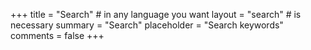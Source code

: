 +++
title = "Search" # in any language you want
layout = "search" # is necessary
summary = "Search"
placeholder = "Search keywords"
comments = false
+++
